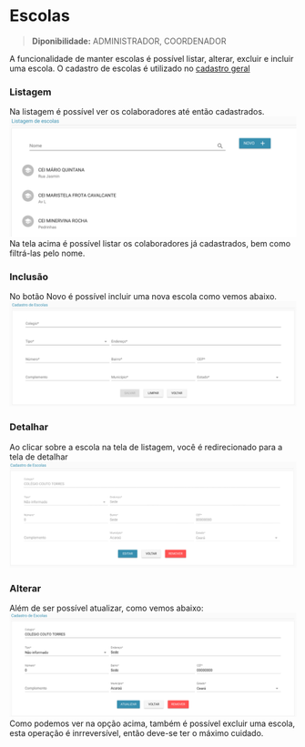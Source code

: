 # Escolas

> **Diponibilidade:**
> ADMINISTRADOR, COORDENADOR

A funcionalidade de manter escolas é possível listar, alterar, excluir e incluir uma escola. O cadastro de escolas é utilizado no [cadastro geral](./cadastro-geral.md)

### Listagem
Na listagem é possível ver os colaboradores até então cadastrados.
![listagem](./img/escolas/listagem.png)
Na tela acima é possível listar os colaboradores já cadastrados, bem como filtrá-las pelo nome.

### Inclusão
 No botão Novo é possível incluir uma nova escola como vemos abaixo.
![incluir](./img/escolas/cadastrar.png)

### Detalhar
Ao clicar sobre a escola na tela de listagem, você é redirecionado para a tela de detalhar
![detalhar](./img/escolas/detalhar.png)

### Alterar
Além de ser possível atualizar, como vemos abaixo:
![alterar](./img/escolas/alterar.png)
Como podemos ver na opção acima, também é possível excluir uma escola, esta operação é inrreversível, então deve-se ter o máximo cuidado.